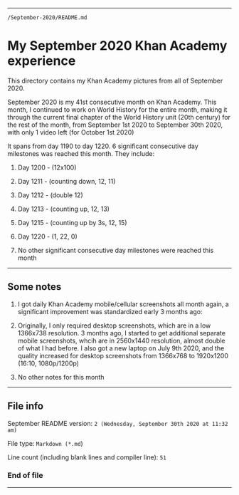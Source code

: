 
***

`/September-2020/README.md`

# My September 2020 Khan Academy experience

This directory contains my Khan Academy pictures from all of September 2020.

September 2020 is my 41st consecutive month on Khan Academy. This month, I continued to work on World History for the entire month, making it through the current final chapter of the World History unit (20th century) for the rest of the month, from September 1st 2020 to September 30th 2020, with only 1 video left (for October 1st 2020)

It spans from day 1190 to day 1220. 6 significant consecutive day milestones was reached this month. They include:

1. Day 1200 - (12x100)

2. Day 1211 - (counting down, 12, 11)

3. Day 1212 - (double 12)

4. Day 1213 - (counting up, 12, 13)

5. Day 1215 - (counting up by 3s, 12, 15)

6. Day 1220 - (1, 22, 0)

7. No other significant consecutive day milestones were reached this month

***

## Some notes

1. I got daily Khan Academy mobile/cellular screenshots all month again, a significant improvement was standardized early 3 months ago:

2. Originally, I only required desktop screenshots, which are in a low 1366x738 resolution. 3 months ago, I started to get additional separate mobile screenshots, whcih are in 2560x1440 resolution, almost double of what I had before. I also got a new laptop on July 9th 2020, and the quality increased for desktop screenshots from 1366x768 to 1920x1200 (16:10, 1080p/1200p)

3. No other notes for this month

***

## File info

September README version: `2 (Wednesday, September 30th 2020 at 11:32 am)`

File type: `Markdown (*.md`)

Line count (including blank lines and compiler line): `51`

### End of file

***
